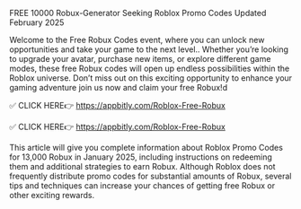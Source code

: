FREE 10000 Robux-Generator Seeking Roblox Promo Codes Updated February 2025


Welcome to the Free Robux Codes event, where you can unlock new opportunities and take your game to the next level.. Whether you’re looking to upgrade your avatar, purchase new items, or explore different game modes, these free Robux codes will open up endless possibilities within the Roblox universe. Don’t miss out on this exciting opportunity to enhance your gaming adventure join us now and claim your free Robux!d


✅ CLICK HERE👉 https://appbitly.com/Roblox-Free-Robux

✅ CLICK HERE👉 https://appbitly.com/Roblox-Free-Robux


This article will give you complete information about Roblox Promo Codes for 13,000 Robux in January 2025, including instructions on redeeming them and additional strategies to earn Robux. Although Roblox does not frequently distribute promo codes for substantial amounts of Robux, several tips and techniques can increase your chances of getting free Robux or other exciting rewards.